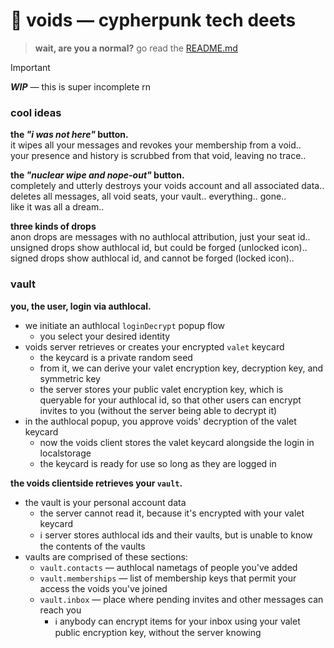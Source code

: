 
# 🌌 voids — cypherpunk tech deets
> **wait, are you a normal?** go read the [README.md](README.md)  

> [!IMPORTANT]
> ***WIP*** — this is super incomplete rn

### cool ideas

**the *"i was not here"* button.**  
it wipes all your messages and revokes your membership from a void..  
your presence and history is scrubbed from that void, leaving no trace..  

**the *"nuclear wipe and nope-out"* button.**  
completely and utterly destroys your voids account and all associated data..  
deletes all messages, all void seats, your vault.. everything.. gone..  
like it was all a dream..  

**three kinds of drops**  
anon drops are messages with no authlocal attribution, just your seat id..  
unsigned drops show authlocal id, but could be forged (unlocked icon)..  
signed drops show authlocal id, and cannot be forged (locked icon)..  

### vault

**you, the user, login via authlocal.**
- we initiate an authlocal `loginDecrypt` popup flow
  - you select your desired identity
- voids server retrieves or creates your encrypted `valet` keycard
  - the keycard is a private random seed
  - from it, we can derive your valet encryption key, decryption key, and symmetric key
  - the server stores your public valet encryption key, which is queryable for your authlocal id, so that other users can encrypt invites to you (without the server being able to decrypt it)
- in the authlocal popup, you approve voids' decryption of the valet keycard
  - now the voids client stores the valet keycard alongside the login in localstorage
  - the keycard is ready for use so long as they are logged in

**the voids clientside retrieves your `vault`.**
- the vault is your personal account data
  - the server cannot read it, because it's encrypted with your valet keycard
  - ℹ️ server stores authlocal ids and their vaults, but is unable to know the contents of the vaults
- vaults are comprised of these sections:
  - `vault.contacts` — authlocal nametags of people you've added
  - `vault.memberships` — list of membership keys that permit your access the voids you've joined
  - `vault.inbox` — place where pending invites and other messages can reach you
    - ℹ️ anybody can encrypt items for your inbox using your valet public encryption key, without the server knowing

